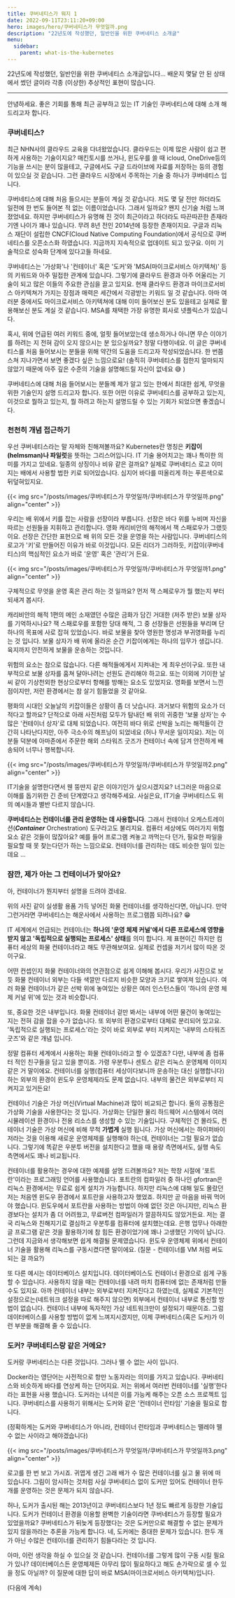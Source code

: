 ```yaml
---
title: 쿠버네티스가 뭐지 1
date: 2022-09-11T23:11:20+09:00
hero: images/hero/쿠버네티스가 무엇일까.png
description: "22년도에 작성했던, 일반인을 위한 쿠버네티스 소개글"
menu:
  sidebar: 
    parent: what-is-the-kubernetes
---
```


22년도에 작성했던, 일반인을 위한 쿠버네티스 소개글입니다... 배운지 몇달 안 된 상태에서 썼던 글이라 각종 (이상한) 추상적인 표현이 많습니다.

---

안녕하세요.
좋은 기회를 통해 최근 공부하고 있는 IT 기술인 쿠버네티스에 대해 소개 해드리고자 합니다.

### 쿠버네티스?

최근 NHN사의 클라우드 교육을 다녀왔었습니다. 클라우드는 이제 많은 사람이 쉽고 편하게 사용하는 기술이지요? 매킨토시를 쓰거나, 윈도우를 쓸 때 icloud,  OneDrive등의 기능을 쓰시는 분이 많을테고, 구글에서도 구글 드라이브에 자료를 저장하는 등의 경험이 있으실 것 같습니다.  그런 클라우드 시장에서 주목하는 기술 중 하나가 쿠버네티스 입니다.

쿠버네티스에 대해 처음 들으시는 분들이 계실 것 같습니다. 저도 몇 달 전만 하더라도 일전에 한 번도 들어본 적 없는 이름이었습니다. 그래서 일까요? 왠지 신기술 처럼 느껴졌었네요. 하지만 쿠버네티스가 유명해 진 것이 최근이라고 하더라도 따끈따끈한 존재라기엔 나이가 꽤나 있습니다.  무려 8년 전인 2014년에 등장한 존재이지요. 구글과 리눅스 재단이 설립한 CNCF(Cloud Native Computing Foundation)에서 공식으로 쿠버네티스를 오픈소스화 하였습니다. 지금까지 지속적으로 업데이트 되고 있구요. 이미  기술적으로 성숙화  단계에 있다고들 하네요.

쿠버네티스는 '가상화'나 '컨테이너' 혹은 '도커'와 'MSA(마이크로서비스 아키텍쳐)' 등의 키워드와 아주 밀접한 관계에 있습니다. 그렇기에 클라우드 환경과 아주 어울리는 기술이 되고 많은 이들의 주요한 관심을 끌고 있지요. 현재  클라우드 환경과 마이크로서비스 아키텍쳐가 가지는 장점과 매력은 세간에서 각광받는 키워드 일 것 같습니다. 아마 여러분 중에서도 마이크로서비스 아키텍쳐에 대해 이미 들어보신 분도 있을테고 실제로 활용해보신 분도 계실 것 같습니다. MSA를 채택한 가장 유명한 회사로 넷플릭스가 있습니다.

혹시, 위에 언급된 여러 키워드 중에, 얼핏 들어보았는데 생소하거나 아니면 무슨 이야기를 하려는 지 전혀 감이 오지 않으시는 분 있으실까요? 정말 다행이네요. 이 글은 쿠버네티스를 처음 들어보시는 분들을 위해 약간의 도움을 드리고자 작성되었습니다. 한 번쯤 스쳐 지나가면서 보면 좋겠다 싶은 느낌으로요! (솔직히 쿠버네티스를 접한지 얼마되지 않았기 때문에 아주 깊은 수준의 기술을 설명해드릴 자신이 없네요 😅 )

쿠버네티스에 대해 처음 들어보시는 분들께 제가 알고 있는 한에서 최대한 쉽게, 무엇을 위한 기술인지 설명 드리고자 합니다. 또한 어떤 이유로 쿠버네티스를 공부하고 있는지, 이것으로 뭘하고 있는지, 뭘 하려고 하는지 설명드릴 수 있는 기회가 되었으면 좋겠습니다.

### 천천히 개념 접근하기

우선 쿠버네티스라는 말 자체와 친해져볼까요? Kubernetes란  명칭은 **키잡이(helmsman)나 파일럿**을 뜻하는 그리스어입니다. IT 기술 용어치고는 꽤나 특이한 의미를 가지고 있네요. 일종의 상징이나 비유 같은 걸까요? 실제로 쿠버네티스 로고 이미지는 배에서 사용할 법한 키로 되어있습니다. 심지어 바다를 떠올리게 하는 푸른색으로 뒤덮혀있지요. 

{{< img src="/posts/images/쿠버네티스가 무엇일까/쿠버네티스가 무엇일까.png" align="center" >}}

우리는 배 위에서 키를 잡는 사람을 선장이라 부릅니다. 선장은 바다 위를 누비며 자신을 따르는 선원들을 지휘하고 관리합니다. 영화 캐리비안의 해적에서 잭 스패로우가 그랬듯이요. 선장은 간단한 표현으로 배 위의 모든 것을 운영을 하는 사람입니다. 쿠버네티스의 로고가 '키'로 만들어진 이유가 바로 이것입니다. 모든 리더가 그러하듯, 키잡이(쿠버네티스)의 핵심적인 요소가 바로 '운영' 혹은 '관리'거 든요.

{{< img src="/posts/images/쿠버네티스가 무엇일까/쿠버네티스가 무엇일까1.png" align="center" >}}

구체적으로 무엇을 운영 혹은 관리 하는 것 일까요? 먼저 잭 스페로우가 뭘 했는지 부터 되새겨 봅시다.

캐리비안의 해적 1편의 메인 소재였던 수많은 금화가 담긴 거대한 (저주 받은) 보물 상자를 기억하시나요? 잭 스패로우를 포함한 당대 해적, 그 중 선장들은 선원들을 부리며 단 하나의 목표에 사로 잡혀 있었습니다. 바로 보물을 찾아 영원한 명성과 부귀영화를 누리는 것 입니다. 보물 상자가 배 위에 올라온 순간 키잡이에게는 하나의 임무가 생깁니다. 육지까지 안전하게 보물을 운송하는 것입니다.

위험의 요소는 참으로 많습니다. 다른 해적들에게서 지켜내는 게 최우선이구요. 또한 내부적으로 보물 상자를 훔쳐 달아나려는 선원도 관리해야 하고요. 또는 이외에 기이한 날씨 같이 기상천외한 현상으로부터 항해를 방해는 요소도 있었지요. 영화를 보면서 느낀 점이지만, 저런 환경에서는 참 살기 힘들었을 것 같아요.

평화의 시대인 오늘날의 키잡이들은 상황이 좀 더 낫습니다. 과거보다 위험의 요소가 더 적다고 할까요?  단적으로 아래 사진처럼 모두가 탐내던 배 위의 귀중한 '보물 상자'는 수많은 '컨테이너 상자'로 대체 되었습니다. 여전히 바다 위로 선박을 노리는 해적들이 간간히 나타난다지만, 아주 극소수의 해프닝이 되었네요 (허나 무서운 일이지요). 저는 이분들 덕분에 아마존에서 주문한 해외 스타워즈 굿즈가 컨테이너 속에 담겨 안전하게 배송되어 너무나 행복합니다.

{{< img src="/posts/images/쿠버네티스가 무엇일까/쿠버네티스가 무엇일까2.png" align="center" >}}

IT기술을 설명한다면서 웬 뚱딴지 같은 이야기인가 싶으시겠지요? 너그러운 마음으로 이해를 돕기위한 긴 준비 단계였다고 생각해주세요. 사실은요, IT기술 쿠버네티스도 위의 예시들과 별반 다르지 않습니다.

**쿠버네티스는 컨테이너를 관리 운영하는 데 사용합니다**. 그래서 컨테이너 오케스트레이션(***Container*** Orchestration) 도구라고도 불리지요. 컴퓨터 세상에도 여러가지 위험요소 같은 것들이 많잖아요? 예를 들어  프로그램 켜놓고 까먹는다 던가, 필요한 파일을 필요할 때 못 찾는다던가 하는 느낌으로요. 컨테이너를 관리하는 데도 비슷한 일이 있는데요 …

### 잠깐, 제가 아는 그 컨테이너가 맞아요?

아,  컨테이너가 뭔지부터 설명을 드려야 겠네요.

위의 사진 같이 실생활 용품 가득 넣어진 화물 컨테이너를 생각하신다면, 아닙니다. 만약 그런거라면 쿠버네티스는 해운사에서 사용하는 프로그램쯤 되려나요? 😁

IT 세계에서 언급되는 컨테이너는 **하나의 '운영 체제 커널'에서 다른 프로세스에 영향을 받지 않고 '독립적으로 실행되는 프로세스' 상태**를 의미 합니다. 제 표현이긴 하지만 컴퓨터 세상의 화물 컨테이너라고 해도 무관해보여요. 실제로 컨셉을 저기서 많이 따온 것 이구요.

어떤 컨셉인지 화물 컨테이너와의 연관점으로 쉽게 이해해 봅시다. 우리가 사진으로 보듯 화물 컨테이너 외부는 다들 색깔만 다르지 비슷한 모양과 크기로 쌓여져 있습니다. 여러 화물 컨테이너가 같은 선박 위에 놓여있는 상황은 여러 인스턴스들이 '하나의 운영 체제 커널 위'에 있는 것과 비슷합니다.

또, 중요한 것은 내부입니다. 화물 컨테이너 겉만 봐서는 내부에 어떤 물건이 놓여있는 지는 전혀 감을 잡을 수가 없습니다. 또 외부의 환경으로부터 대체로 분리되어 있고요. '독립적으로 실행되는 프로세스'라는 것이 바로 외부로 부터 지켜지는 '내부의 스타워즈 굿즈'와 같은 개념 입니다.

정말 컴퓨터 세계에서 사용하는 화물 컨테이너라고 할 수 있겠죠? 다만, 내부에 좀 컴퓨터 적인 친구들을 담고 있을 뿐이죠. 가령 우분투나 센토스 같은 리눅스 운영체제 이미지 같은 거 말이에요. 컨테이너를 실행(컴퓨터 세상이다보니까 운송하는 대신 실행합니다)하는 외부의 환경이 윈도우 운영체제라도 문제 없습니다. 내부의 물건은 외부로부터 지켜지고 있거든요!

컨테이너 기술은 가상 머신(Virtual Machine)과 많이 비교되곤 합니다. 둘의 공통점은 가상화 기술을 사용한다는 것 입니다. 가상화는 단일한 물리 하드웨어 시스템에서 여러 시뮬레이션 환경이나 전용 리소스를 생성할 수 있는 기술입니다. 구체적인 건 몰라도, 컨테이너 기술은 가상 머신에 비해 무척 **가볍게** 실행 됩니다. 가상 머신에서는 하이퍼바이저라는 것을 이용해 새로운 운영체제를 실행해야 하는데, 컨테이너는 그럴 필요가 없습니다. 그렇기에 똑같은 우분투 버전을 설치한다고 했을 때 용량 측면에서도, 실행 속도 측면에서도 꽤나 비교됩니다.

컨테이너를 활용하는 경우에 대한 예제를 설명 드려볼까요? 저는 학창 시절에 '포트란'이라는 프로그래밍 언어를 사용했습니다. 포트란의 컴파일러 중 하나인 gfortran은 리눅스 환경에서는 무료로 쉽게 설치가 가능합니다. 하지만 리눅스에 대해 일도 몰랐던 저는 처음엔 윈도우 환경에서 포트란을 사용하고자 했었죠. 하지만 곧 마음을 바꿔 먹어야 했습니다. 윈도우에서 포트란을 사용하는 방법이 아예 없던 것은 아니지만, 리눅스 환경보다는 설치가 좀 더 어려웠고, 무료버전 컴파일러가 깔끔하지도 않았거든요. 저는 결국 리눅스와 친해지기로 결심하고 우분투를 컴퓨터에 설치했는데요. 은행 업무나 아래한글 프로그램 같은 것을 활용하기에 참 힘든 환경이었기에 꽤나 고생했던 기억이 납니다. 그런데 지금와서 생각해보면 쉽게 해결될 문제였습니다. 윈도우 운영체제 위에서 컨테이너 기술을 활용해 리눅스를 구동시켰다면 말이에요. (질문 - 컨테이너를 VM 처럼 써도 되는 걸 까요?)

또 다른 예시는 데이터베이스 설치입니다. 데이터베이스도 컨테이너 환경으로 쉽게 구동 할 수 있습니다. 사용하지 않을 때는 컨테이너를 내려 마치 컴퓨터에 없는 존재처럼 만들 수도 있지요. 아까 컨테이너 내부는 외부로부터 지켜진다고 하였는데, 실제로 기본적인 설정으로는(네트워크 설정을 따로 해주지 않으면) 외부에서 컨테이너 내부로 통신할 방법이 없습니다. 컨테이너 내부에 독자적인 가상 네트워크만이 설정되기 때문이죠. 그럼 데이터베이스를 사용할 방법이 없게 느껴지시겠지만, 이제 쿠버네티스(혹은 도커)가 이런 부분을 해결해 줄 수 있습니다. 

### 도커? 쿠버네티스랑 같은 거에요?

도커랑 쿠버네티스는 다른 것입니다. 그러나 뗄 수 없는 사이 입니다.

Docker라는 영단어는 사전적으로 항만 노동자라는 의미를 가지고 있습니다. 쿠버네티스와 비슷하게 바다를 연상케 하는 단어지요. 저는 위에서 여러번 컨테이너를 '실행'한다 라는 표현을 사용 했습니다. 도커라는 녀석은 이를 가능케 해주는 오픈 소스 프로젝트 입니다. 쿠버네티스를 사용하기 위해서는 도커와 같은 '컨테이너 런타임' 기술을 필요로 합니다. 

(정확하게는 도커와 쿠버네티스가 아니라, 컨테이너 런타임과 쿠버네티스는 뗄레야 뗄 수 없는 사이라고 해야겠습니다)

{{< img src="/posts/images/쿠버네티스가 무엇일까/쿠버네티스가 무엇일까3.png" align="center" >}}

로고를 한 번 보고 가시죠. 귀엽게 생긴 고래 배가 수 많은 컨테이너를 실고 물 위에 떠 있습니다. 그림이 암시하는 것처럼 사실 쿠버네티스 없이 도커만 있어도 컨테이너 한두 개를 운영하는 것은 문제가 되지 않습니다.

허나, 도커가 출시된 해는 2013년이고 쿠버네티스보다 1년 정도 빠르게 등장한 기술입니다. 도커가 컨테이너 환경을 이용할 완벽한 기술이라면 쿠버네티스가 등장할 필요가 있었을까요? 쿠버네티스가 뒤늦게 등장했다는 것은 도커만으로 해결할 수 없는 문제가 있지 않을까라는 추론을 가능케 합니다. 네, 도커에는 중대한 문제가 있습니다. 한두 개가 아닌 수많은 컨테이너를 관리하기 힘들다라는 것 입니다.

아마, 이런 생각을 하실 수 있으실 것 같습니다. 컨테이너를 그렇게 많이 구동 시킬 필요가 있나? 데이터베이스든 운영체제든 아무리 많이 필요하다고 해도 손가락으로 셀 수 있을 정도 아닐까? 이 질문에 대한 답이 바로 MSA(마이크로서비스 아키텍쳐)입니다.

(다음에 계속)